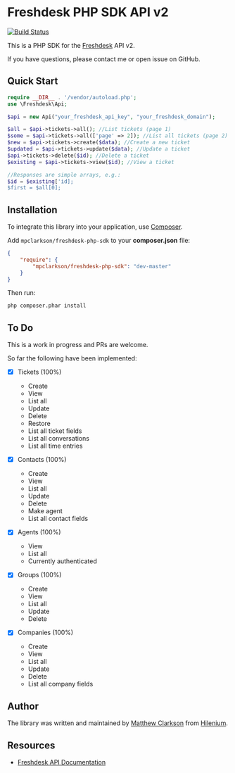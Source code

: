 Freshdesk PHP SDK API v2 
===========================

[![Build Status](https://travis-ci.org/mpclarkson/freshdesk-php-sdk.svg?branch=master)](https://travis-ci.org/mpclarkson/freshdesk-php-sdk)

This is a PHP SDK for the [Freshdesk](https://www.freshdesk.com) API v2.

If you have questions, please contact me or open issue on GitHub.

Quick Start
-----------
```php
require __DIR__ . '/vendor/autoload.php';
use \Freshdesk\Api;

$api = new Api("your_freshdesk_api_key", "your_freshdesk_domain");

$all = $api->tickets->all(); //List tickets (page 1)
$some = $api->tickets->all(['page' => 2]); //List all tickets (page 2)
$new = $api->tickets->create($data); //Create a new ticket
$updated = $api->tickets->update($data); //Update a ticket
$api->tickets->delete($id); //Delete a ticket
$existing = $api->tickets->view($id); //View a ticket

//Responses are simple arrays, e.g.:
$id = $existing['id];
$first = $all[0];

```

Installation
------------
To integrate this library into your application, use [Composer](https://getcomposer.org).

Add `mpclarkson/freshdesk-php-sdk` to your **composer.json** file:

```json
{
    "require": {
        "mpclarkson/freshdesk-php-sdk": "dev-master"
    }
}

```

Then run:

```bash
php composer.phar install
```

To Do
-----

This is a work in progress and PRs are welcome.


So far the following have been implemented:

- [x] Tickets (100%)
    - Create
    - View
    - List all
    - Update
    - Delete
    - Restore
    - List all ticket fields
    - List all conversations
    - List all time entries

- [x] Contacts (100%)
    - Create
    - View
    - List all
    - Update
    - Delete
    - Make agent
    - List all contact fields

- [x] Agents (100%)
    - View
    - List all
    - Currently authenticated

- [x] Groups (100%)
    - Create
    - View
    - List all
    - Update
    - Delete

- [x] Companies (100%)
    - Create
    - View
    - List all
    - Update
    - Delete
    - List all company fields


Author
---------

The library was written and maintained by [Matthew Clarkson](http://mpclarkson.github.io/) from [Hilenium](https://hilenium.com).


Resources
---------

* [Freshdesk API Documentation](https://developer.freshdesk.com/api/)
